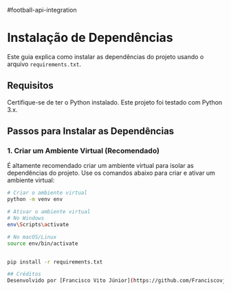 #football-api-integration

# Instalação de Dependências

Este guia explica como instalar as dependências do projeto usando o arquivo `requirements.txt`.

## Requisitos

Certifique-se de ter o Python instalado. Este projeto foi testado com Python 3.x.

## Passos para Instalar as Dependências

### 1. Criar um Ambiente Virtual (Recomendado)

É altamente recomendado criar um ambiente virtual para isolar as dependências do projeto. Use os comandos abaixo para criar e ativar um ambiente virtual:

```sh
# Criar o ambiente virtual
python -m venv env

# Ativar o ambiente virtual
# No Windows
env\Scripts\activate

# No macOS/Linux
source env/bin/activate


pip install -r requirements.txt

## Créditos
Desenvolvido por [Francisco Vito Júnior](https://github.com/Franciscovj).
